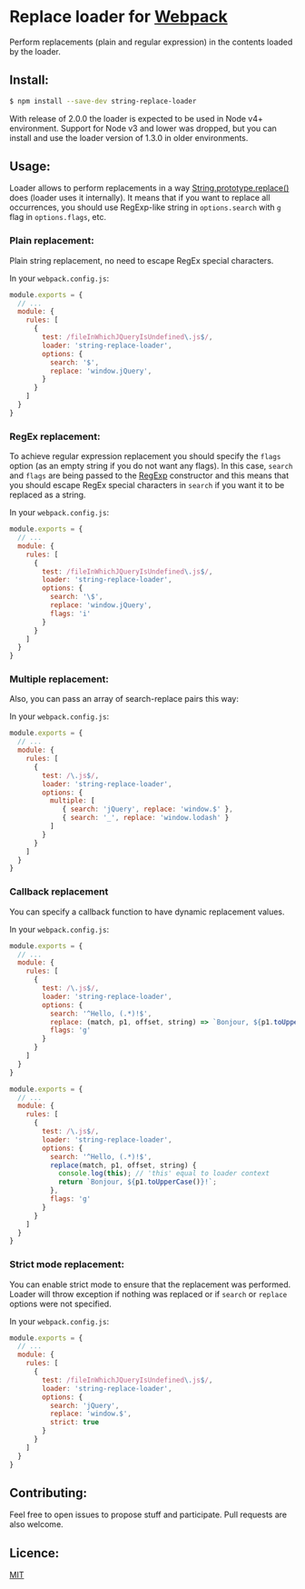 # Replace loader for [Webpack](http://webpack.github.io/)

Perform replacements (plain and regular expression) in the contents loaded by the loader.

## Install:

```bash
$ npm install --save-dev string-replace-loader
```

With release of 2.0.0 the loader is expected to be used in Node v4+ environment.
Support for Node v3 and lower was dropped, but you can install and use the loader version of 1.3.0 in older environments. 

## Usage:

Loader allows to perform replacements in a way [String.prototype.replace()](https://developer.mozilla.org/en-US/docs/Web/JavaScript/Reference/Global_Objects/String/replace) does (loader uses it internally).
It means that if you want to replace all occurrences, you should use RegExp-like string in `options.search` with `g` flag in `options.flags`, etc.

### Plain replacement:

Plain string replacement, no need to escape RegEx special characters.

In your `webpack.config.js`:

```javascript
module.exports = {
  // ...
  module: {
    rules: [
      {
        test: /fileInWhichJQueryIsUndefined\.js$/,
        loader: 'string-replace-loader',
        options: {
          search: '$',
          replace: 'window.jQuery',
        }
      }
    ]
  }
}
```

### RegEx replacement:

To achieve regular expression replacement you should specify the `flags` option
(as an empty string if you do not want any flags). In this case, `search` and `flags` are being
passed to the [RegExp](https://developer.mozilla.org/en-US/docs/Web/JavaScript/Reference/Global_Objects/RegExp) constructor
and this means that you should escape RegEx special characters in `search` if you want it to be replaced as a string.

In your `webpack.config.js`:

```javascript
module.exports = {
  // ...
  module: {
    rules: [
      {
        test: /fileInWhichJQueryIsUndefined\.js$/,
        loader: 'string-replace-loader',
        options: {
          search: '\$',
          replace: 'window.jQuery',
          flags: 'i'
        }
      }
    ]
  }
}
```

### Multiple replacement:

Also, you can pass an array of search-replace pairs this way:

In your `webpack.config.js`:

```javascript
module.exports = {
  // ...
  module: {
    rules: [
      {
        test: /\.js$/,
        loader: 'string-replace-loader',
        options: {
          multiple: [
             { search: 'jQuery', replace: 'window.$' },
             { search: '_', replace: 'window.lodash' }
          ]
        }
      }
    ]
  }
}
```

### Callback replacement

You can specify a callback function to have dynamic replacement values.

In your `webpack.config.js`:

```javascript
module.exports = {
  // ...
  module: {
    rules: [
      {
        test: /\.js$/,
        loader: 'string-replace-loader',
        options: {
          search: '^Hello, (.*)!$',
          replace: (match, p1, offset, string) => `Bonjour, ${p1.toUpperCase()}!`,
          flags: 'g'
        }
      }
    ]
  }
}
``` 

```javascript
module.exports = {
  // ...
  module: {
    rules: [
      {
        test: /\.js$/,
        loader: 'string-replace-loader',
        options: {
          search: '^Hello, (.*)!$',
          replace(match, p1, offset, string) {
            console.log(this); // 'this' equal to loader context
            return `Bonjour, ${p1.toUpperCase()}!`;
          },
          flags: 'g'
        }
      }
    ]
  }
}
``` 

### Strict mode replacement:

You can enable strict mode to ensure that the replacement was performed.
Loader will throw exception if nothing was replaced or if `search` or `replace` options were not specified.

In your `webpack.config.js`:

```javascript
module.exports = {
  // ...
  module: {
    rules: [
      {
        test: /fileInWhichJQueryIsUndefined\.js$/,
        loader: 'string-replace-loader',
        options: {
          search: 'jQuery',
          replace: 'window.$',
          strict: true
        }
      }
    ]
  }
}
```

## Contributing:

Feel free to open issues to propose stuff and participate. Pull requests are also welcome.

## Licence:

[MIT](http://en.wikipedia.org/wiki/MIT_License)
